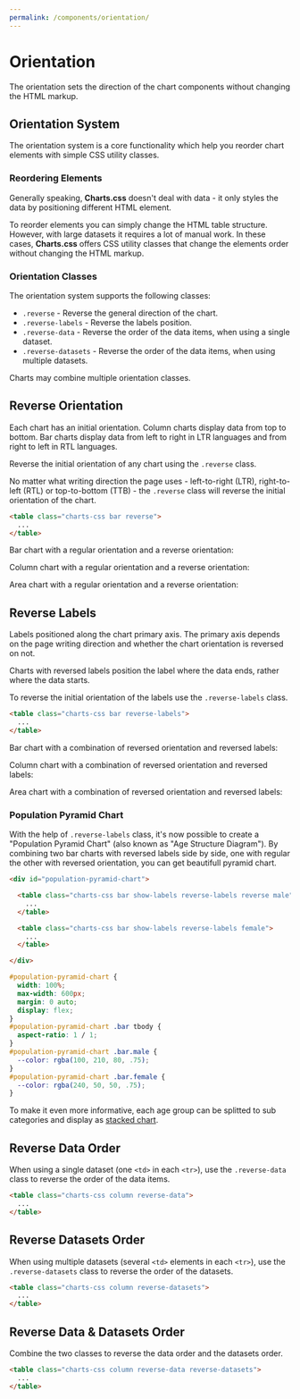 ```yaml
---
permalink: /components/orientation/
---
```


# Orientation

The orientation sets the direction of the chart components without changing the HTML markup.

## Orientation System

The orientation system is a core functionality which help you reorder chart elements with simple CSS utility classes.

### Reordering Elements

Generally speaking, **Charts.css** doesn't deal with data - it only styles the data by positioning different HTML element.

To reorder elements you can simply change the HTML table structure. However, with large datasets it requires a lot of manual work. In these cases, **Charts.css** offers CSS utility classes that change the elements order without changing the HTML markup.

<!-- Note that before changing content order inside your **Charts.css** table, make sure there are no focusable elements (`<button>`, `<a>` etc.) in the table as this can be confusing for users using a keyboard. -->

### Orientation Classes

The orientation system supports the following classes:

* `.reverse` - Reverse the general direction of the chart.
* `.reverse-labels` - Reverse the labels position.
* `.reverse-data` - Reverse the order of the data items, when using a single dataset.
* `.reverse-datasets` - Reverse the order of the data items, when using multiple datasets.

Charts may combine multiple orientation classes.

## Reverse Orientation

Each chart has an initial orientation. Column charts display data from top to bottom. Bar charts display data from left to right in LTR languages and from right to left in RTL languages.

Reverse the initial orientation of any chart using the `.reverse` class.

No matter what writing direction the page uses - left-to-right (LTR), right-to-left (RTL) or top-to-bottom (TTB) - the `.reverse` class will reverse the initial orientation of the chart.

```html
<table class="charts-css bar reverse">
  ...
</table>
```

Bar chart with a regular orientation and a reverse orientation:

<v-row>

<code-example code-example-id="orientation-example-1">
<template v-slot:css-code>
#orientation-example-1 {
  width: 100%;
  max-width: 300px;
  margin: 0 auto;
}
#orientation-example-1 .bar tbody {
  aspect-ratio: 4 / 3;
}
</template>
<template v-slot:html-code>
<div id="orientation-example-1">
  <table class="charts-css bar show-heading">
    <caption> Bar chart </caption>
    <thead>
      <tr>
        <th scope="col"> Year </th>
        <th scope="col"> Progress </th>
      </tr>
    </thead>
    <tbody>
      <tr>
        <th scope="row"> 2016 </th>
        <td style="--size: 0.2"> </td>
      </tr>
      <tr>
        <th scope="row"> 2017 </th>
        <td style="--size: 0.4"> </td>
      </tr>
      <tr>
        <th scope="row"> 2018 </th>
        <td style="--size: 0.6"> </td>
      </tr>
      <tr>
        <th scope="row"> 2019 </th>
        <td style="--size: 0.8"> </td>
      </tr>
      <tr>
        <th scope="row"> 2020 </th>
        <td style="--size: 1"> </td>
      </tr>
    </tbody>
  </table>
</div>
</template>
</code-example>

<code-example code-example-id="orientation-example-2">
<template v-slot:css-code>
#orientation-example-2 {
  width: 100%;
  max-width: 300px;
  margin: 0 auto;
}
#orientation-example-2 .bar tbody {
  aspect-ratio: 4 / 3;
}
</template>
<template v-slot:html-code>
<div id="orientation-example-2">
  <table class="charts-css bar show-heading reverse">
    <caption> Reversed bar chart </caption>
    <thead>
      <tr>
        <th scope="col"> Year </th>
        <th scope="col"> Progress </th>
      </tr>
    </thead>
    <tbody>
      <tr>
        <th scope="row"> 2016 </th>
        <td style="--size: 0.2"> </td>
      </tr>
      <tr>
        <th scope="row"> 2017 </th>
        <td style="--size: 0.4"> </td>
      </tr>
      <tr>
        <th scope="row"> 2018 </th>
        <td style="--size: 0.6"> </td>
      </tr>
      <tr>
        <th scope="row"> 2019 </th>
        <td style="--size: 0.8"> </td>
      </tr>
      <tr>
        <th scope="row"> 2020 </th>
        <td style="--size: 1"> </td>
      </tr>
    </tbody>
  </table>
</div>
</template>
</code-example>

</v-row>

Column chart with a regular orientation and a reverse orientation:

<v-row>

<code-example code-example-id="orientation-example-3">
<template v-slot:css-code>
#orientation-example-3 {
  width: 100%;
  max-width: 300px;
  margin: 0 auto;
}
#orientation-example-3 .column tbody {
  aspect-ratio: 4 / 3;
}
</template>
<template v-slot:html-code>
<div id="orientation-example-3">
  <table class="charts-css column show-heading">
    <caption> Column chart </caption>
    <thead>
      <tr>
        <th scope="col"> Year </th>
        <th scope="col"> Progress </th>
      </tr>
    </thead>
    <tbody>
      <tr>
        <th scope="row"> 2016 </th>
        <td style="--size: 0.2"> </td>
      </tr>
      <tr>
        <th scope="row"> 2017 </th>
        <td style="--size: 0.4"> </td>
      </tr>
      <tr>
        <th scope="row"> 2018 </th>
        <td style="--size: 0.6"> </td>
      </tr>
      <tr>
        <th scope="row"> 2019 </th>
        <td style="--size: 0.8"> </td>
      </tr>
      <tr>
        <th scope="row"> 2020 </th>
        <td style="--size: 1"> </td>
      </tr>
    </tbody>
  </table>
</div>
</template>
</code-example>

<code-example code-example-id="orientation-example-4">
<template v-slot:css-code>
#orientation-example-4 {
  width: 100%;
  max-width: 300px;
  margin: 0 auto;
}
#orientation-example-4 .column tbody {
  aspect-ratio: 4 / 3;
}
</template>
<template v-slot:html-code>
<div id="orientation-example-4">
  <table class="charts-css column show-heading reverse">
    <caption> Reversed column chart </caption>
    <thead>
      <tr>
        <th scope="col"> Year </th>
        <th scope="col"> Progress </th>
      </tr>
    </thead>
    <tbody>
      <tr>
        <th scope="row"> 2016 </th>
        <td style="--size: 0.2"> </td>
      </tr>
      <tr>
        <th scope="row"> 2017 </th>
        <td style="--size: 0.4"> </td>
      </tr>
      <tr>
        <th scope="row"> 2018 </th>
        <td style="--size: 0.6"> </td>
      </tr>
      <tr>
        <th scope="row"> 2019 </th>
        <td style="--size: 0.8"> </td>
      </tr>
      <tr>
        <th scope="row"> 2020 </th>
        <td style="--size: 1"> </td>
      </tr>
    </tbody>
  </table>
</div>
</template>
</code-example>

</v-row>

Area chart with a regular orientation and a reverse orientation:

<v-row>

<code-example code-example-id="orientation-example-5">
<template v-slot:css-code>
#orientation-example-5 {
  width: 100%;
  max-width: 300px;
  margin: 0 auto;
}
#orientation-example-5 .area tbody {
  aspect-ratio: 16 / 9;
}
</template>
<template v-slot:html-code>
<div id="orientation-example-5">
  <table class="charts-css area show-heading">
    <caption> Area chart </caption>
    <thead>
      <tr>
        <th scope="col"> Year </th>
        <th scope="col"> Progress </th>
      </tr>
    </thead>
    <tbody>
      <tr>
        <th scope="row"> 2016 </th>
        <td style="--start: 0.2; --size: 0.4"> </td>
      </tr>
      <tr>
        <th scope="row"> 2017 </th>
        <td style="--start: 0.4; --size: 0.8"> </td>
      </tr>
      <tr>
        <th scope="row"> 2018 </th>
        <td style="--start: 0.8; --size: 0.6"> </td>
      </tr>
      <tr>
        <th scope="row"> 2019 </th>
        <td style="--start: 0.6; --size: 1.0"> </td>
      </tr>
      <tr>
        <th scope="row"> 2020 </th>
        <td style="--start: 1.0; --size: 0.3"> </td>
      </tr>
    </tbody>
  </table>
</div>
</template>
</code-example>

<code-example code-example-id="orientation-example-6">
<template v-slot:css-code>
#orientation-example-6 {
  width: 100%;
  max-width: 300px;
  margin: 0 auto;
}
#orientation-example-6 .area tbody {
  aspect-ratio: 16 / 9;
}
</template>
<template v-slot:html-code>
<div id="orientation-example-6">
  <table class="charts-css area show-heading reverse">
    <caption> Reversed area chart </caption>
    <thead>
      <tr>
        <th scope="col"> Year </th>
        <th scope="col"> Progress </th>
      </tr>
    </thead>
    <tbody>
      <tr>
        <th scope="row"> 2016 </th>
        <td style="--start: 0.2; --size: 0.4"> </td>
      </tr>
      <tr>
        <th scope="row"> 2017 </th>
        <td style="--start: 0.4; --size: 0.8"> </td>
      </tr>
      <tr>
        <th scope="row"> 2018 </th>
        <td style="--start: 0.8; --size: 0.6"> </td>
      </tr>
      <tr>
        <th scope="row"> 2019 </th>
        <td style="--start: 0.6; --size: 1.0"> </td>
      </tr>
      <tr>
        <th scope="row"> 2020 </th>
        <td style="--start: 1.0; --size: 0.3"> </td>
      </tr>
    </tbody>
  </table>
</div>
</template>
</code-example>

</v-row>

## Reverse Labels

Labels positioned along the chart primary axis. The primary axis depends on the page writing direction and whether the chart orientation is reversed on not.

Charts with reversed labels position the label where the data ends, rather where the data starts.

To reverse the initial orientation of the labels use the `.reverse-labels` class.

```html
<table class="charts-css bar reverse-labels">
  ...
</table>
```

Bar chart with a combination of reversed orientation and reversed labels:

<v-row>

<code-example code-example-id="orientation-example-7">
<template v-slot:css-code>
#orientation-example-7 {
  width: 100%;
  max-width: 300px;
  margin: 0 auto;
}
#orientation-example-7 .bar tbody {
  aspect-ratio: 4 / 3;
}
</template>
<template v-slot:html-code>
<div id="orientation-example-7">
  <table class="charts-css bar show-heading show-labels">
    <caption> Bar chart </caption>
    <thead>
      <tr>
        <th scope="col"> Year </th>
        <th scope="col"> Progress </th>
      </tr>
    </thead>
    <tbody>
      <tr>
        <th scope="row"> 2016 </th>
        <td style="--size: 0.2"> </td>
      </tr>
      <tr>
        <th scope="row"> 2017 </th>
        <td style="--size: 0.4"> </td>
      </tr>
      <tr>
        <th scope="row"> 2018 </th>
        <td style="--size: 0.6"> </td>
      </tr>
      <tr>
        <th scope="row"> 2019 </th>
        <td style="--size: 0.8"> </td>
      </tr>
      <tr>
        <th scope="row"> 2020 </th>
        <td style="--size: 1"> </td>
      </tr>
    </tbody>
  </table>
</div>
</template>
</code-example>

<code-example code-example-id="orientation-example-8">
<template v-slot:css-code>
#orientation-example-8 {
  width: 100%;
  max-width: 300px;
  margin: 0 auto;
}
#orientation-example-8 .bar tbody {
  aspect-ratio: 4 / 3;
}
</template>
<template v-slot:html-code>
<div id="orientation-example-8">
  <table class="charts-css bar show-heading show-labels reverse">
    <caption> Reversed bar chart </caption>
    <thead>
      <tr>
        <th scope="col"> Year </th>
        <th scope="col"> Progress </th>
      </tr>
    </thead>
    <tbody>
      <tr>
        <th scope="row"> 2016 </th>
        <td style="--size: 0.2"> </td>
      </tr>
      <tr>
        <th scope="row"> 2017 </th>
        <td style="--size: 0.4"> </td>
      </tr>
      <tr>
        <th scope="row"> 2018 </th>
        <td style="--size: 0.6"> </td>
      </tr>
      <tr>
        <th scope="row"> 2019 </th>
        <td style="--size: 0.8"> </td>
      </tr>
      <tr>
        <th scope="row"> 2020 </th>
        <td style="--size: 1"> </td>
      </tr>
    </tbody>
  </table>
</div>
</template>
</code-example>

</v-row>

<v-row>

<code-example code-example-id="orientation-example-9">
<template v-slot:css-code>
#orientation-example-9 {
  width: 100%;
  max-width: 300px;
  margin: 0 auto;
}
#orientation-example-9 .bar tbody {
  aspect-ratio: 4 / 3;
}
</template>
<template v-slot:html-code>
<div id="orientation-example-9">
  <table class="charts-css bar show-heading show-labels reverse-labels">
    <caption> Bar chart with reversed labels </caption>
    <thead>
      <tr>
        <th scope="col"> Year </th>
        <th scope="col"> Progress </th>
      </tr>
    </thead>
    <tbody>
      <tr>
        <th scope="row"> 2016 </th>
        <td style="--size: 0.2"> </td>
      </tr>
      <tr>
        <th scope="row"> 2017 </th>
        <td style="--size: 0.4"> </td>
      </tr>
      <tr>
        <th scope="row"> 2018 </th>
        <td style="--size: 0.6"> </td>
      </tr>
      <tr>
        <th scope="row"> 2019 </th>
        <td style="--size: 0.8"> </td>
      </tr>
      <tr>
        <th scope="row"> 2020 </th>
        <td style="--size: 1"> </td>
      </tr>
    </tbody>
  </table>
</div>
</template>
</code-example>

<code-example code-example-id="orientation-example-10">
<template v-slot:css-code>
#orientation-example-10 {
  width: 100%;
  max-width: 300px;
  margin: 0 auto;
}
#orientation-example-10 .bar tbody {
  aspect-ratio: 4 / 3;
}
</template>
<template v-slot:html-code>
<div id="orientation-example-10">
  <table class="charts-css bar show-heading show-labels reverse reverse-labels">
    <caption> Reversed bar chart with reversed labels </caption>
    <thead>
      <tr>
        <th scope="col"> Year </th>
        <th scope="col"> Progress </th>
      </tr>
    </thead>
    <tbody>
      <tr>
        <th scope="row"> 2016 </th>
        <td style="--size: 0.2"> </td>
      </tr>
      <tr>
        <th scope="row"> 2017 </th>
        <td style="--size: 0.4"> </td>
      </tr>
      <tr>
        <th scope="row"> 2018 </th>
        <td style="--size: 0.6"> </td>
      </tr>
      <tr>
        <th scope="row"> 2019 </th>
        <td style="--size: 0.8"> </td>
      </tr>
      <tr>
        <th scope="row"> 2020 </th>
        <td style="--size: 1"> </td>
      </tr>
    </tbody>
  </table>
</div>
</template>
</code-example>

</v-row>

Column chart with a combination of reversed orientation and reversed labels:

<v-row>

<code-example code-example-id="orientation-example-11">
<template v-slot:css-code>
#orientation-example-11 {
  width: 100%;
  max-width: 300px;
  margin: 0 auto;
}
#orientation-example-11 .column tbody {
  aspect-ratio: 4 / 3;
}
</template>
<template v-slot:html-code>
<div id="orientation-example-11">
  <table class="charts-css column show-heading show-labels">
    <caption> Column chart </caption>
    <thead>
      <tr>
        <th scope="col"> Year </th>
        <th scope="col"> Progress </th>
      </tr>
    </thead>
    <tbody>
      <tr>
        <th scope="row"> 2016 </th>
        <td style="--size: 0.2"> </td>
      </tr>
      <tr>
        <th scope="row"> 2017 </th>
        <td style="--size: 0.4"> </td>
      </tr>
      <tr>
        <th scope="row"> 2018 </th>
        <td style="--size: 0.6"> </td>
      </tr>
      <tr>
        <th scope="row"> 2019 </th>
        <td style="--size: 0.8"> </td>
      </tr>
      <tr>
        <th scope="row"> 2020 </th>
        <td style="--size: 1"> </td>
      </tr>
    </tbody>
  </table>
</div>
</template>
</code-example>

<code-example code-example-id="orientation-example-12">
<template v-slot:css-code>
#orientation-example-12 {
  width: 100%;
  max-width: 300px;
  margin: 0 auto;
}
#orientation-example-12 .column tbody {
  aspect-ratio: 4 / 3;
}
</template>
<template v-slot:html-code>
<div id="orientation-example-12">
  <table class="charts-css column show-heading show-labels reverse">
    <caption> Reversed column chart </caption>
    <thead>
      <tr>
        <th scope="col"> Year </th>
        <th scope="col"> Progress </th>
      </tr>
    </thead>
    <tbody>
      <tr>
        <th scope="row"> 2016 </th>
        <td style="--size: 0.2"> </td>
      </tr>
      <tr>
        <th scope="row"> 2017 </th>
        <td style="--size: 0.4"> </td>
      </tr>
      <tr>
        <th scope="row"> 2018 </th>
        <td style="--size: 0.6"> </td>
      </tr>
      <tr>
        <th scope="row"> 2019 </th>
        <td style="--size: 0.8"> </td>
      </tr>
      <tr>
        <th scope="row"> 2020 </th>
        <td style="--size: 1"> </td>
      </tr>
    </tbody>
  </table>
</div>
</template>
</code-example>

</v-row>

<v-row>

<code-example code-example-id="orientation-example-13">
<template v-slot:css-code>
#orientation-example-13 {
  width: 100%;
  max-width: 300px;
  margin: 0 auto;
}
#orientation-example-13 .column tbody {
  aspect-ratio: 4 / 3;
}
</template>
<template v-slot:html-code>
<div id="orientation-example-13">
  <table class="charts-css column show-heading show-labels reverse-labels">
    <caption> Column chart with reversed labels </caption>
    <thead>
      <tr>
        <th scope="col"> Year </th>
        <th scope="col"> Progress </th>
      </tr>
    </thead>
    <tbody>
      <tr>
        <th scope="row"> 2016 </th>
        <td style="--size: 0.2"> </td>
      </tr>
      <tr>
        <th scope="row"> 2017 </th>
        <td style="--size: 0.4"> </td>
      </tr>
      <tr>
        <th scope="row"> 2018 </th>
        <td style="--size: 0.6"> </td>
      </tr>
      <tr>
        <th scope="row"> 2019 </th>
        <td style="--size: 0.8"> </td>
      </tr>
      <tr>
        <th scope="row"> 2020 </th>
        <td style="--size: 1"> </td>
      </tr>
    </tbody>
  </table>
</div>
</template>
</code-example>

<code-example code-example-id="orientation-example-14">
<template v-slot:css-code>
#orientation-example-14 {
  width: 100%;
  max-width: 300px;
  margin: 0 auto;
}
#orientation-example-14 .column tbody {
  aspect-ratio: 4 / 3;
}
</template>
<template v-slot:html-code>
<div id="orientation-example-14">
  <table class="charts-css column show-heading show-labels reverse reverse-labels">
    <caption> Reversed column chart with reversed labels </caption>
    <thead>
      <tr>
        <th scope="col"> Year </th>
        <th scope="col"> Progress </th>
      </tr>
    </thead>
    <tbody>
      <tr>
        <th scope="row"> 2016 </th>
        <td style="--size: 0.2"> </td>
      </tr>
      <tr>
        <th scope="row"> 2017 </th>
        <td style="--size: 0.4"> </td>
      </tr>
      <tr>
        <th scope="row"> 2018 </th>
        <td style="--size: 0.6"> </td>
      </tr>
      <tr>
        <th scope="row"> 2019 </th>
        <td style="--size: 0.8"> </td>
      </tr>
      <tr>
        <th scope="row"> 2020 </th>
        <td style="--size: 1"> </td>
      </tr>
    </tbody>
  </table>
</div>
</template>
</code-example>

</v-row>

Area chart with a combination of reversed orientation and reversed labels:

<v-row>

<code-example code-example-id="orientation-example-15">
<template v-slot:css-code>
#orientation-example-15 {
  width: 100%;
  max-width: 300px;
  margin: 0 auto;
}
#orientation-example-15 .area tbody {
  aspect-ratio: 16 / 9;
}
</template>
<template v-slot:html-code>
<div id="orientation-example-15">
  <table class="charts-css area show-heading show-labels">
    <caption> Area chart </caption>
    <thead>
      <tr>
        <th scope="col"> Year </th>
        <th scope="col"> Progress </th>
      </tr>
    </thead>
    <tbody>
      <tr>
        <th scope="row"> 2016 </th>
        <td style="--start: 0.2; --size: 0.4"> </td>
      </tr>
      <tr>
        <th scope="row"> 2017 </th>
        <td style="--start: 0.4; --size: 0.8"> </td>
      </tr>
      <tr>
        <th scope="row"> 2018 </th>
        <td style="--start: 0.8; --size: 0.6"> </td>
      </tr>
      <tr>
        <th scope="row"> 2019 </th>
        <td style="--start: 0.6; --size: 1.0"> </td>
      </tr>
      <tr>
        <th scope="row"> 2020 </th>
        <td style="--start: 1.0; --size: 0.3"> </td>
      </tr>
    </tbody>
  </table>
</div>
</template>
</code-example>

<code-example code-example-id="orientation-example-16">
<template v-slot:css-code>
#orientation-example-16 {
  width: 100%;
  max-width: 300px;
  margin: 0 auto;
}
#orientation-example-16 .area tbody {
  aspect-ratio: 16 / 9;
}
</template>
<template v-slot:html-code>
<div id="orientation-example-16">
  <table class="charts-css area show-heading show-labels reverse">
    <caption> Reversed area chart </caption>
    <thead>
      <tr>
        <th scope="col"> Year </th>
        <th scope="col"> Progress </th>
      </tr>
    </thead>
    <tbody>
      <tr>
        <th scope="row"> 2016 </th>
        <td style="--start: 0.2; --size: 0.4"> </td>
      </tr>
      <tr>
        <th scope="row"> 2017 </th>
        <td style="--start: 0.4; --size: 0.8"> </td>
      </tr>
      <tr>
        <th scope="row"> 2018 </th>
        <td style="--start: 0.8; --size: 0.6"> </td>
      </tr>
      <tr>
        <th scope="row"> 2019 </th>
        <td style="--start: 0.6; --size: 1.0"> </td>
      </tr>
      <tr>
        <th scope="row"> 2020 </th>
        <td style="--start: 1.0; --size: 0.3"> </td>
      </tr>
    </tbody>
  </table>
</div>
</template>
</code-example>

</v-row>

<v-row>

<code-example code-example-id="orientation-example-17">
<template v-slot:css-code>
#orientation-example-17 {
  width: 100%;
  max-width: 300px;
  margin: 0 auto;
}
#orientation-example-17 .area tbody {
  aspect-ratio: 16 / 9;
}
</template>
<template v-slot:html-code>
<div id="orientation-example-17">
  <table class="charts-css area show-heading show-labels reverse-labels">
    <caption> Area chart with reversed labels </caption>
    <thead>
      <tr>
        <th scope="col"> Year </th>
        <th scope="col"> Progress </th>
      </tr>
    </thead>
    <tbody>
      <tr>
        <th scope="row"> 2016 </th>
        <td style="--start: 0.2; --size: 0.4"> </td>
      </tr>
      <tr>
        <th scope="row"> 2017 </th>
        <td style="--start: 0.4; --size: 0.8"> </td>
      </tr>
      <tr>
        <th scope="row"> 2018 </th>
        <td style="--start: 0.8; --size: 0.6"> </td>
      </tr>
      <tr>
        <th scope="row"> 2019 </th>
        <td style="--start: 0.6; --size: 1.0"> </td>
      </tr>
      <tr>
        <th scope="row"> 2020 </th>
        <td style="--start: 1.0; --size: 0.3"> </td>
      </tr>
    </tbody>
  </table>
</div>
</template>
</code-example>

<code-example code-example-id="orientation-example-18">
<template v-slot:css-code>
#orientation-example-18 {
  width: 100%;
  max-width: 300px;
  margin: 0 auto;
}
#orientation-example-18 .area tbody {
  aspect-ratio: 16 / 9;
}
</template>
<template v-slot:html-code>
<div id="orientation-example-18">
  <table class="charts-css area show-heading show-labels reverse-labels reverse">
    <caption> Reversed area chart with reversed labels </caption>
    <thead>
      <tr>
        <th scope="col"> Year </th>
        <th scope="col"> Progress </th>
      </tr>
    </thead>
    <tbody>
      <tr>
        <th scope="row"> 2016 </th>
        <td style="--start: 0.2; --size: 0.4"> </td>
      </tr>
      <tr>
        <th scope="row"> 2017 </th>
        <td style="--start: 0.4; --size: 0.8"> </td>
      </tr>
      <tr>
        <th scope="row"> 2018 </th>
        <td style="--start: 0.8; --size: 0.6"> </td>
      </tr>
      <tr>
        <th scope="row"> 2019 </th>
        <td style="--start: 0.6; --size: 1.0"> </td>
      </tr>
      <tr>
        <th scope="row"> 2020 </th>
        <td style="--start: 1.0; --size: 0.3"> </td>
      </tr>
    </tbody>
  </table>
</div>
</template>
</code-example>

</v-row>

### Population Pyramid Chart

With the help of `.reverse-labels` class, it's now possible to create a "Population Pyramid Chart" (also known as "Age Structure Diagram"). By combining two bar charts with reversed labels side by side, one with regular the other with reversed orientation, you can get beautifull pyramid chart.

```html
<div id="population-pyramid-chart">

  <table class="charts-css bar show-labels reverse-labels reverse male">
    ...
  </table>

  <table class="charts-css bar show-labels reverse-labels female">
    ...
  </table>

</div>
```

```css
#population-pyramid-chart {
  width: 100%;
  max-width: 600px;
  margin: 0 auto;
  display: flex;
}
#population-pyramid-chart .bar tbody {
  aspect-ratio: 1 / 1;
}
#population-pyramid-chart .bar.male {
  --color: rgba(100, 210, 80, .75);
}
#population-pyramid-chart .bar.female {
  --color: rgba(240, 50, 50, .75);
}
```

<code-example code-example-id="orientation-example-19">
<template v-slot:css-code>
#orientation-example-19 {
  width: 100%;
  max-width: 600px;
  margin: 0 auto;
  display: flex;
}
#orientation-example-19 .bar tbody {
  aspect-ratio: 1 / 1;
}
#orientation-example-19 .bar.male {
  --color: rgba(100, 210, 80, .75);
}
#orientation-example-19 .bar.female {
  --color: rgba(240, 50, 50, .75);
}
</template>
<template v-slot:html-code>
<div id="orientation-example-19">
  <table class="charts-css bar show-heading show-labels show-data-on-hover data-outside data-spacing-1 reverse-labels reverse male">
    <caption> Male population </caption>
    <thead>
      <tr>
        <th scope="col"> Age </th>
        <th scope="col"> Population </th>
      </tr>
    </thead>
    <tbody>
      <tr>
        <th scope="row"> 85+ </th>
        <td style="--size: calc( 0.010 / 0.10 )"> <span class="data outside">1.0%</span> </td>
      </tr>
      <tr>
        <th scope="row"> 75-84 </th>
        <td style="--size: calc( 0.020 / 0.10 )"> <span class="data">2.0%</span> </td>
      </tr>
      <tr>
        <th scope="row"> 65-74 </th>
        <td style="--size: calc( 0.037 / 0.10 )"> <span class="data">3.7%</span> </td>
      </tr>
      <tr>
        <th scope="row"> 55-64 </th>
        <td style="--size: calc( 0.042 / 0.10 )"> <span class="data">4.2%</span> </td>
      </tr>
      <tr>
        <th scope="row"> 45-54 </th>
        <td style="--size: calc( 0.054 / 0.10 )"> <span class="data">5.4%</span> </td>
      </tr>
      <tr>
        <th scope="row"> 35-44 </th>
        <td style="--size: calc( 0.062 / 0.10 )"> <span class="data">6.2%</span> </td>
      </tr>
      <tr>
        <th scope="row"> 25-34 </th>
        <td style="--size: calc( 0.065 / 0.10 )"> <span class="data">6.5%</span> </td>
      </tr>
      <tr>
        <th scope="row"> 15-24 </th>
        <td style="--size: calc( 0.074 / 0.10 )"> <span class="data">7.4%</span> </td>
      </tr>
      <tr>
        <th scope="row"> 5-14 </th>
        <td style="--size: calc( 0.089 / 0.10 )"> <span class="data">8.9%</span> </td>
      </tr>
      <tr>
        <th scope="row"> 0-4 </th>
        <td style="--size: calc( 0.048 / 0.10 )"> <span class="data">4.8%</span> </td>
      </tr>
    </tbody>
  </table>
  <table class="charts-css bar show-heading show-labels show-data-on-hover data-outside data-spacing-1 reverse-labels female">
    <caption> Female population </caption>
    <thead>
      <tr>
        <th scope="col"> Age </th>
        <th scope="col"> Population </th>
      </tr>
    </thead>
    <tbody>
      <tr>
        <th scope="row"> 85+ </th>
        <td style="--size: calc( 0.007 / 0.10 )"> <span class="data outside">0.7%</span> </td>
      </tr>
      <tr>
        <th scope="row"> 75-84 </th>
        <td style="--size: calc( 0.016 / 0.10 )"> <span class="data">1.6%</span> </td>
      </tr>
      <tr>
        <th scope="row"> 65-74 </th>
        <td style="--size: calc( 0.032 / 0.10 )"> <span class="data">3.2%</span> </td>
      </tr>
      <tr>
        <th scope="row"> 55-64 </th>
        <td style="--size: calc( 0.040 / 0.10 )"> <span class="data">4.0%</span> </td>
      </tr>
      <tr>
        <th scope="row"> 45-54 </th>
        <td style="--size: calc( 0.053 / 0.10 )"> <span class="data">5.3%</span> </td>
      </tr>
      <tr>
        <th scope="row"> 35-44 </th>
        <td style="--size: calc( 0.064 / 0.10 )"> <span class="data">6.4%</span> </td>
      </tr>
      <tr>
        <th scope="row"> 25-34 </th>
        <td style="--size: calc( 0.067 / 0.10 )"> <span class="data">6.7%</span> </td>
      </tr>
      <tr>
        <th scope="row"> 15-24 </th>
        <td style="--size: calc( 0.077 / 0.10 )"> <span class="data">7.7%</span> </td>
      </tr>
      <tr>
        <th scope="row"> 5-14 </th>
        <td style="--size: calc( 0.094 / 0.10 )"> <span class="data">9.4%</span> </td>
      </tr>
      <tr>
        <th scope="row"> 0-4 </th>
        <td style="--size: calc( 0.050 / 0.10 )"> <span class="data">5.0%</span> </td>
      </tr>
    </tbody>
  </table>
</div>
</template>
</code-example>

To make it even more informative, each age group can be splitted to sub categories and display as [stacked chart](./stacked/).

<code-example code-example-id="orientation-example-20">
<template v-slot:css-code>
#orientation-example-20 {
  width: 100%;
  max-width: 600px;
  margin: 0 auto;
  display: flex;
}
#orientation-example-20 .bar tbody {
  aspect-ratio: 1 / 1;
}
#orientation-example-20 .bar.male {
  --color-1: rgba(90, 165, 255, .75);
  --color-2: rgba(90, 165, 255, .5);
}
#orientation-example-20 .bar.female {
  --color-1: rgba(255, 180, 50, .75);
  --color-2: rgba(255, 180, 50, .5);
}
</template>
<template v-slot:html-code>
<div id="orientation-example-20">
  <table class="charts-css bar multiple stacked show-heading show-labels hide-data data-spacing-1 reverse-labels reverse male">
    <caption> Male population </caption>
    <thead>
      <tr>
        <th scope="col"> Age </th>
        <th scope="col"> Population </th>
      </tr>
    </thead>
    <tbody>
      <tr>
        <th scope="row"> 85+ </th>
        <td style="--size: calc( 0.002 / 0.10 )"> <span class="tooltip">0.02%</span> </td>
        <td style="--size: calc( 0.000 / 0.10 )"> <span class="tooltip">0.00%</span> </td>
      </tr>
      <tr>
        <th scope="row"> 75-84 </th>
        <td style="--size: calc( 0.007 / 0.10 )"> <span class="tooltip">0.07%</span> </td>
        <td style="--size: calc( 0.002 / 0.10 )"> <span class="tooltip">0.02%</span> </td>
      </tr>
      <tr>
        <th scope="row"> 65-74 </th>
        <td style="--size: calc( 0.022 / 0.10 )"> <span class="tooltip">2.2%</span> </td>
        <td style="--size: calc( 0.005 / 0.10 )"> <span class="tooltip">0.5%</span> </td>
      </tr>
      <tr>
        <th scope="row"> 55-64 </th>
        <td style="--size: calc( 0.035 / 0.10 )"> <span class="tooltip">3.5%</span> </td>
        <td style="--size: calc( 0.007 / 0.10 )"> <span class="tooltip">0.7%</span> </td>
      </tr>
      <tr>
        <th scope="row"> 45-54 </th>
        <td style="--size: calc( 0.054 / 0.10 )"> <span class="tooltip">5.4%</span> </td>
        <td style="--size: calc( 0.010 / 0.10 )"> <span class="tooltip">1.0%</span> </td>
      </tr>
      <tr>
        <th scope="row"> 35-44 </th>
        <td style="--size: calc( 0.084 / 0.10 )"> <span class="tooltip">8.4%</span> </td>
        <td style="--size: calc( 0.009 / 0.10 )"> <span class="tooltip">0.9%</span> </td>
      </tr>
      <tr>
        <th scope="row"> 25-34 </th>
        <td style="--size: calc( 0.080 / 0.10 )"> <span class="tooltip">8.0%</span> </td>
        <td style="--size: calc( 0.005 / 0.10 )"> <span class="tooltip">0.5%</span> </td>
      </tr>
      <tr>
        <th scope="row"> 15-24 </th>
        <td style="--size: calc( 0.060 / 0.10 )"> <span class="tooltip">6.0%</span> </td>
        <td style="--size: calc( 0.006 / 0.10 )"> <span class="tooltip">0.6%</span> </td>
      </tr>
      <tr>
        <th scope="row"> 5-14 </th>
        <td style="--size: calc( 0.073 / 0.10 )"> <span class="tooltip">7.3%</span> </td>
        <td style="--size: calc( 0.010 / 0.10 )"> <span class="tooltip">1.0%</span> </td>
      </tr>
      <tr>
        <th scope="row"> 0-4 </th>
        <td style="--size: calc( 0.030 / 0.10 )"> <span class="tooltip">3.0%</span> </td>
        <td style="--size: calc( 0.008 / 0.10 )"> <span class="tooltip">0.8%</span> </td>
      </tr>
    </tbody>
  </table>
  <table class="charts-css bar multiple stacked show-heading show-labels hide-data data-spacing-1 reverse-labels female">
    <caption> Female population </caption>
    <thead>
      <tr>
        <th scope="col"> Age </th>
        <th scope="col"> Population </th>
      </tr>
    </thead>
    <tbody>
      <tr>
        <th scope="row"> 85+ </th>
        <td style="--size: calc( 0.003 / 0.10 )"> <span class="tooltip">0.3%</span> </td>
        <td style="--size: calc( 0.000 / 0.10 )"> <span class="tooltip">0.0%</span> </td>
      </tr>
      <tr>
        <th scope="row"> 75-84 </th>
        <td style="--size: calc( 0.009 / 0.10 )"> <span class="tooltip">0.9%</span> </td>
        <td style="--size: calc( 0.002 / 0.10 )"> <span class="tooltip">0.2%</span> </td>
      </tr>
      <tr>
        <th scope="row"> 65-74 </th>
        <td style="--size: calc( 0.023 / 0.10 )"> <span class="tooltip">2.3%</span> </td>
        <td style="--size: calc( 0.004 / 0.10 )"> <span class="tooltip">0.4%</span> </td>
      </tr>
      <tr>
        <th scope="row"> 55-64 </th>
        <td style="--size: calc( 0.037 / 0.10 )"> <span class="tooltip">3.7%</span> </td>
        <td style="--size: calc( 0.006 / 0.10 )"> <span class="tooltip">0.6%</span> </td>
      </tr>
      <tr>
        <th scope="row"> 45-54 </th>
        <td style="--size: calc( 0.053 / 0.10 )"> <span class="tooltip">5.3%</span> </td>
        <td style="--size: calc( 0.010 / 0.10 )"> <span class="tooltip">1.0%</span> </td>
      </tr>
      <tr>
        <th scope="row"> 35-44 </th>
        <td style="--size: calc( 0.080 / 0.10 )"> <span class="tooltip">8.0%</span> </td>
        <td style="--size: calc( 0.012 / 0.10 )"> <span class="tooltip">1.2%</span> </td>
      </tr>
      <tr>
        <th scope="row"> 25-34 </th>
        <td style="--size: calc( 0.075 / 0.10 )"> <span class="tooltip">7.5%</span> </td>
        <td style="--size: calc( 0.008 / 0.10 )"> <span class="tooltip">0.8%</span> </td>
      </tr>
      <tr>
        <th scope="row"> 15-24 </th>
        <td style="--size: calc( 0.053 / 0.10 )"> <span class="tooltip">5.3%</span> </td>
        <td style="--size: calc( 0.010 / 0.10 )"> <span class="tooltip">1.0%</span> </td>
      </tr>
      <tr>
        <th scope="row"> 5-14 </th>
        <td style="--size: calc( 0.070 / 0.10 )"> <span class="tooltip">7.0%</span> </td>
        <td style="--size: calc( 0.009 / 0.10 )"> <span class="tooltip">0.9%</span> </td>
      </tr>
      <tr>
        <th scope="row"> 0-4 </th>
        <td style="--size: calc( 0.030 / 0.10 )"> <span class="tooltip">3.0%</span> </td>
        <td style="--size: calc( 0.006 / 0.10 )"> <span class="tooltip">0.6%</span> </td>
      </tr>
    </tbody>
  </table>
</div>
</template>
</code-example>

## Reverse Data Order

When using a single dataset (one `<td>` in each `<tr>`), use the `.reverse-data` class to reverse the order of the data items.

```html
<table class="charts-css column reverse-data">
  ...
</table>
```

<code-example code-example-id="orientation-example-21">
<template v-slot:css-code>
#orientation-example-21 {
  width: 100%;
  max-width: 600px;
  margin: 0 auto;
}
</template>
<template v-slot:html-code>
<div id="orientation-example-21">
  <table class="charts-css column show-heading show-labels hide-data">
    <caption> <strong> Column chart </strong> </caption>
    <thead>
      <tr>
        <th scope="col"> Month </th>
        <th scope="col"> Progress </th>
      </tr>
    </thead>
    <tbody>
      <tr>
        <th scope="row"> Jan </th>
        <td style="--size: 0.3;"> <span class="data"> 30 </span> </td>
      </tr>
      <tr>
        <th scope="row"> Feb </th>
        <td style="--size: 0.5;"> <span class="data"> 50 </span> </td>
      </tr>
      <tr>
        <th scope="row"> Mar </th>
        <td style="--size: 0.8;"> <span class="data"> 80 </span> </td>
      </tr>
      <tr>
        <th scope="row"> Apr </th>
        <td style="--size: 1;"> <span class="data"> 100 </span> </td>
      </tr>
      <tr>
        <th scope="row"> May </th>
        <td style="--size: 0.65;"> <span class="data"> 65 </span> </td>
      </tr>
      <tr>
        <th scope="row"> Jun </th>
        <td style="--size: 0.45;"> <span class="data"> 45 </span> </td>
      </tr>
      <tr>
        <th scope="row"> Jul </th>
        <td style="--size: 0.15;"> <span class="data"> 15 </span> </td>
      </tr>
      <tr>
        <th scope="row"> Aug </th>
        <td style="--size: 0.32;"> <span class="data"> 32 </span> </td>
      </tr>
      <tr>
        <th scope="row"> Sep </th>
        <td style="--size: 0.6;"> <span class="data"> 60 </span> </td>
      </tr>
      <tr>
        <th scope="row"> Oct </th>
        <td style="--size: 0.9;"> <span class="data"> 90 </span> </td>
      </tr>
      <tr>
        <th scope="row"> Nov </th>
        <td style="--size: 0.55;"> <span class="data"> 55 </span> </td>
      </tr>
      <tr>
        <th scope="row"> Dec </th>
        <td style="--size: 0.4;"> <span class="data"> 40 </span> </td>
      </tr>
    </tbody>
  </table>
</div>
</template>
</code-example>

<code-example code-example-id="orientation-example-22">
<template v-slot:css-code>
#orientation-example-22 {
  width: 100%;
  max-width: 600px;
  margin: 0 auto;
}
</template>
<template v-slot:html-code>
<div id="orientation-example-22">
  <table class="charts-css column show-heading show-labels hide-data reverse-data">
    <caption> <strong> Reversed data column chart </strong> </caption>
    <thead>
      <tr>
        <th scope="col"> Month </th>
        <th scope="col"> Progress </th>
      </tr>
    </thead>
    <tbody>
      <tr>
        <th scope="row"> Jan </th>
        <td style="--size: 0.3;"> <span class="data"> 30 </span> </td>
      </tr>
      <tr>
        <th scope="row"> Feb </th>
        <td style="--size: 0.5;"> <span class="data"> 50 </span> </td>
      </tr>
      <tr>
        <th scope="row"> Mar </th>
        <td style="--size: 0.8;"> <span class="data"> 80 </span> </td>
      </tr>
      <tr>
        <th scope="row"> Apr </th>
        <td style="--size: 1;"> <span class="data"> 100 </span> </td>
      </tr>
      <tr>
        <th scope="row"> May </th>
        <td style="--size: 0.65;"> <span class="data"> 65 </span> </td>
      </tr>
      <tr>
        <th scope="row"> Jun </th>
        <td style="--size: 0.45;"> <span class="data"> 45 </span> </td>
      </tr>
      <tr>
        <th scope="row"> Jul </th>
        <td style="--size: 0.15;"> <span class="data"> 15 </span> </td>
      </tr>
      <tr>
        <th scope="row"> Aug </th>
        <td style="--size: 0.32;"> <span class="data"> 32 </span> </td>
      </tr>
      <tr>
        <th scope="row"> Sep </th>
        <td style="--size: 0.6;"> <span class="data"> 60 </span> </td>
      </tr>
      <tr>
        <th scope="row"> Oct </th>
        <td style="--size: 0.9;"> <span class="data"> 90 </span> </td>
      </tr>
      <tr>
        <th scope="row"> Nov </th>
        <td style="--size: 0.55;"> <span class="data"> 55 </span> </td>
      </tr>
      <tr>
        <th scope="row"> Dec </th>
        <td style="--size: 0.4;"> <span class="data"> 40 </span> </td>
      </tr>
    </tbody>
  </table>
</div>
</template>
</code-example>

## Reverse Datasets Order

When using multiple datasets (several `<td>` elements in each `<tr>`), use the `.reverse-datasets` class to reverse the order of the datasets.

```html
<table class="charts-css column reverse-datasets">
  ...
</table>
```

<code-example code-example-id="orientation-example-23">
<template v-slot:css-code>
#orientation-example-23 {
  width: 100%;
  max-width: 600px;
  margin: 0 auto;
}
</template>
<template v-slot:html-code>
<div id="orientation-example-23">
  <table class="charts-css column multiple show-heading show-labels hide-data show-data-axes data-spacing-10 datasets-spacing-4">
    <caption> <strong> Column chart </strong> </caption>
    <thead>
      <tr>
        <th scope="col"> Year </th>
        <th scope="col"> Progress 1 </th>
        <th scope="col"> Progress 2 </th>
        <th scope="col"> Progress 3 </th>
        <th scope="col"> Progress 4 </th>
        <th scope="col"> Progress 5 </th>
      </tr>
    </thead>
    <tbody>
      <tr>
        <th scope="row"> 2000 </th>
        <td style="--size: 0.2;"> <span class="data"> 20 </span> </td>
        <td style="--size: 0.5;"> <span class="data"> 50 </span> </td>
        <td style="--size: 1.0;"> <span class="data"> 100 </span> </td>
        <td style="--size: 0.7;"> <span class="data"> 70 </span> </td>
        <td style="--size: 0.4;"> <span class="data"> 40 </span> </td>
      </tr>
      <tr>
        <th scope="row"> 2010 </th>
        <td style="--size: 0.9;"> <span class="data"> 90 </span> </td>
        <td style="--size: 0.6;"> <span class="data"> 60 </span> </td>
        <td style="--size: 0.4;"> <span class="data"> 40 </span> </td>
        <td style="--size: 0.7;"> <span class="data"> 70 </span> </td>
        <td style="--size: 1.0;"> <span class="data"> 100 </span> </td>
      </tr>
      <tr>
        <th scope="row"> 2020 </th>
        <td style="--size: 0.2;"> <span class="data"> 20 </span> </td>
        <td style="--size: 0.4;"> <span class="data"> 40 </span> </td>
        <td style="--size: 0.6;"> <span class="data"> 60 </span> </td>
        <td style="--size: 0.8;"> <span class="data"> 80 </span> </td>
        <td style="--size: 1.0;"> <span class="data"> 100 </span> </td>
      </tr>
    </tbody>
  </table>
</div>
</template>
</code-example>

<code-example code-example-id="orientation-example-24">
<template v-slot:css-code>
#orientation-example-24 {
  width: 100%;
  max-width: 600px;
  margin: 0 auto;
}
</template>
<template v-slot:html-code>
<div id="orientation-example-24">
  <table class="charts-css column multiple show-heading show-labels hide-data show-data-axes data-spacing-10 datasets-spacing-4 reverse-datasets">
    <caption> <strong> Reversed datasets column chart </strong> </caption>
    <thead>
      <tr>
        <th scope="col"> Year </th>
        <th scope="col"> Progress 1 </th>
        <th scope="col"> Progress 2 </th>
        <th scope="col"> Progress 3 </th>
        <th scope="col"> Progress 4 </th>
        <th scope="col"> Progress 5 </th>
      </tr>
    </thead>
    <tbody>
      <tr>
        <th scope="row"> 2000 </th>
        <td style="--size: 0.2;"> <span class="data"> 20 </span> </td>
        <td style="--size: 0.5;"> <span class="data"> 50 </span> </td>
        <td style="--size: 1.0;"> <span class="data"> 100 </span> </td>
        <td style="--size: 0.7;"> <span class="data"> 70 </span> </td>
        <td style="--size: 0.4;"> <span class="data"> 40 </span> </td>
      </tr>
      <tr>
        <th scope="row"> 2010 </th>
        <td style="--size: 0.9;"> <span class="data"> 90 </span> </td>
        <td style="--size: 0.6;"> <span class="data"> 60 </span> </td>
        <td style="--size: 0.4;"> <span class="data"> 40 </span> </td>
        <td style="--size: 0.7;"> <span class="data"> 70 </span> </td>
        <td style="--size: 1.0;"> <span class="data"> 100 </span> </td>
      </tr>
      <tr>
        <th scope="row"> 2020 </th>
        <td style="--size: 0.2;"> <span class="data"> 20 </span> </td>
        <td style="--size: 0.4;"> <span class="data"> 40 </span> </td>
        <td style="--size: 0.6;"> <span class="data"> 60 </span> </td>
        <td style="--size: 0.8;"> <span class="data"> 80 </span> </td>
        <td style="--size: 1.0;"> <span class="data"> 100 </span> </td>
      </tr>
    </tbody>
  </table>
</div>
</template>
</code-example>

## Reverse Data & Datasets Order

Combine the two classes to reverse the data order and the datasets order.

```html
<table class="charts-css column reverse-data reverse-datasets">
  ...
</table>
```

<code-example code-example-id="orientation-example-25">
<template v-slot:css-code>
#orientation-example-25 {
  width: 100%;
  max-width: 600px;
  margin: 0 auto;
}
</template>
<template v-slot:html-code>
<div id="orientation-example-25">
  <table class="charts-css column multiple show-heading show-labels hide-data show-data-axes data-spacing-10 datasets-spacing-4">
    <caption> <strong> Column chart </strong> </caption>
    <thead>
      <tr>
        <th scope="col"> Year </th>
        <th scope="col"> Progress 1 </th>
        <th scope="col"> Progress 2 </th>
        <th scope="col"> Progress 3 </th>
        <th scope="col"> Progress 4 </th>
        <th scope="col"> Progress 5 </th>
      </tr>
    </thead>
    <tbody>
      <tr>
        <th scope="row"> 2000 </th>
        <td style="--size: 0.2;"> <span class="data"> 20 </span> </td>
        <td style="--size: 0.5;"> <span class="data"> 50 </span> </td>
        <td style="--size: 1.0;"> <span class="data"> 100 </span> </td>
        <td style="--size: 0.7;"> <span class="data"> 70 </span> </td>
        <td style="--size: 0.4;"> <span class="data"> 40 </span> </td>
      </tr>
      <tr>
        <th scope="row"> 2010 </th>
        <td style="--size: 0.9;"> <span class="data"> 90 </span> </td>
        <td style="--size: 0.6;"> <span class="data"> 60 </span> </td>
        <td style="--size: 0.4;"> <span class="data"> 40 </span> </td>
        <td style="--size: 0.7;"> <span class="data"> 70 </span> </td>
        <td style="--size: 1.0;"> <span class="data"> 100 </span> </td>
      </tr>
      <tr>
        <th scope="row"> 2020 </th>
        <td style="--size: 0.2;"> <span class="data"> 20 </span> </td>
        <td style="--size: 0.4;"> <span class="data"> 40 </span> </td>
        <td style="--size: 0.6;"> <span class="data"> 60 </span> </td>
        <td style="--size: 0.8;"> <span class="data"> 80 </span> </td>
        <td style="--size: 1.0;"> <span class="data"> 100 </span> </td>
      </tr>
    </tbody>
  </table>
</div>
</template>
</code-example>

<code-example code-example-id="orientation-example-26">
<template v-slot:css-code>
#orientation-example-26 {
  width: 100%;
  max-width: 600px;
  margin: 0 auto;
}
</template>
<template v-slot:html-code>
<div id="orientation-example-26">
  <table class="charts-css column multiple show-heading show-labels hide-data show-data-axes data-spacing-10 datasets-spacing-4 reverse-data reverse-datasets">
    <caption> <strong> Reversed data & datasets column chart </strong> </caption>
    <thead>
      <tr>
        <th scope="col"> Year </th>
        <th scope="col"> Progress 1 </th>
        <th scope="col"> Progress 2 </th>
        <th scope="col"> Progress 3 </th>
        <th scope="col"> Progress 4 </th>
        <th scope="col"> Progress 5 </th>
      </tr>
    </thead>
    <tbody>
      <tr>
        <th scope="row"> 2000 </th>
        <td style="--size: 0.2;"> <span class="data"> 20 </span> </td>
        <td style="--size: 0.5;"> <span class="data"> 50 </span> </td>
        <td style="--size: 1.0;"> <span class="data"> 100 </span> </td>
        <td style="--size: 0.7;"> <span class="data"> 70 </span> </td>
        <td style="--size: 0.4;"> <span class="data"> 40 </span> </td>
      </tr>
      <tr>
        <th scope="row"> 2010 </th>
        <td style="--size: 0.9;"> <span class="data"> 90 </span> </td>
        <td style="--size: 0.6;"> <span class="data"> 60 </span> </td>
        <td style="--size: 0.4;"> <span class="data"> 40 </span> </td>
        <td style="--size: 0.7;"> <span class="data"> 70 </span> </td>
        <td style="--size: 1.0;"> <span class="data"> 100 </span> </td>
      </tr>
      <tr>
        <th scope="row"> 2020 </th>
        <td style="--size: 0.2;"> <span class="data"> 20 </span> </td>
        <td style="--size: 0.4;"> <span class="data"> 40 </span> </td>
        <td style="--size: 0.6;"> <span class="data"> 60 </span> </td>
        <td style="--size: 0.8;"> <span class="data"> 80 </span> </td>
        <td style="--size: 1.0;"> <span class="data"> 100 </span> </td>
      </tr>
    </tbody>
  </table>
</div>
</template>
</code-example>
